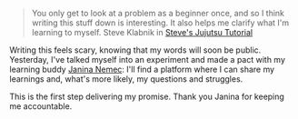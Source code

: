 > You only get to look at a problem as a beginner once, and so I think writing this stuff down is interesting. It also helps me clarify what I'm learning to myself.
> Steve Klabnik in [Steve's Jujutsu Tutorial](https://steveklabnik.github.io/jujutsu-tutorial/)

Writing this feels scary, knowing that my words will soon be public. Yesterday, I've talked myself into an experiment and made a pact with my learning buddy [Janina Nemec](https://digitalcourage.social/@IsItArtOrTrash): I'll find a platform where I can share my learnings and, what's more likely, my questions and struggles.

This is the first step delivering my promise. Thank you Janina for keeping me accountable.
